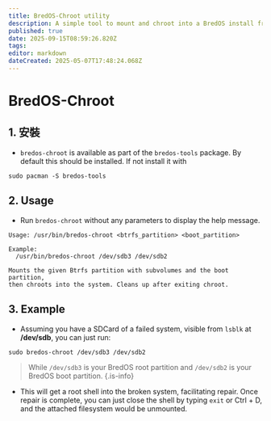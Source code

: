 ```yaml
---
title: BredOS-Chroot utility
description: A simple tool to mount and chroot into a BredOS install from a secondary system
published: true
date: 2025-09-15T08:59:26.820Z
tags:
editor: markdown
dateCreated: 2025-05-07T17:48:24.068Z
---
```


# BredOS-Chroot

## 1. 安裝

- `bredos-chroot` is available as part of the `bredos-tools` package. By default this should be installed. If not install it with

```
sudo pacman -S bredos-tools
```

## 2. Usage

- Run `bredos-chroot` without any parameters to display the help message.

```
Usage: /usr/bin/bredos-chroot <btrfs_partition> <boot_partition>

Example:
  /usr/bin/bredos-chroot /dev/sdb3 /dev/sdb2

Mounts the given Btrfs partition with subvolumes and the boot partition,
then chroots into the system. Cleans up after exiting chroot.
```

## 3. Example

- Assuming you have a SDCard of a failed system, visible from `lsblk` at **/dev/sdb**, you can just run:

```
sudo bredos-chroot /dev/sdb3 /dev/sdb2
```

> While `/dev/sdb3` is your BredOS root partition and `/dev/sdb2` is your BredOS boot partition.
> {.is-info}

- This will get a root shell into the broken system, facilitating repair. Once repair is complete, you can just close the shell by typing `exit` or Ctrl + D, and the attached filesystem would be unmounted.